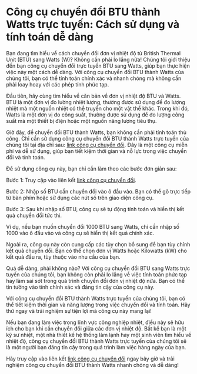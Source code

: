 Công cụ chuyển đổi BTU thành Watts trực tuyến: Cách sử dụng và tính toán dễ dàng
================================================================================

Bạn đang tìm hiểu về cách chuyển đổi đơn vị nhiệt độ từ British Thermal Unit (BTU) sang Watts (W)? Không cần phải lo lắng nữa! Chúng tôi giới thiệu đến bạn công cụ chuyển đổi trực tuyến BTU sang Watts, giúp bạn thực hiện việc này một cách dễ dàng. Với công cụ chuyển đổi BTU thành Watts của chúng tôi, bạn có thể tính toán chính xác và nhanh chóng mà không cần phải loay hoay với các phép tính phức tạp.

Đầu tiên, hãy cùng tìm hiểu về căn bản về đơn vị nhiệt độ BTU và Watts. BTU là một đơn vị đo lường nhiệt lượng, thường được sử dụng để đo lượng nhiệt mà một nguồn nhiệt có thể truyền cho một vật thể khác. Trong khi đó, Watts là một đơn vị đo công suất, thường được sử dụng để đo lượng công suất mà một thiết bị điện hoặc một nguồn năng lượng tiêu thụ.

Giờ đây, để chuyển đổi BTU thành Watts, bạn không cần phải tính toán thủ công. Chỉ cần sử dụng công cụ chuyển đổi BTU thành Watts trực tuyến của chúng tôi tại địa chỉ sau: [link công cụ chuyển đổi](https://www.onlinecalculatorsfree.com/vi/convert/btu-to-watts.html). Đây là một công cụ miễn phí và dễ sử dụng, giúp bạn tiết kiệm thời gian và nỗ lực trong việc chuyển đổi và tính toán.

Để sử dụng công cụ này, bạn chỉ cần làm theo các bước đơn giản sau:

Bước 1: Truy cập vào liên kết [link công cụ chuyển đổi](https://www.onlinecalculatorsfree.com/vi/convert/btu-to-watts.html).

Bước 2: Nhập số BTU cần chuyển đổi vào ô đầu vào. Bạn có thể gõ trực tiếp từ bàn phím hoặc sử dụng các nút số trên giao diện công cụ.

Bước 3: Sau khi nhập số BTU, công cụ sẽ tự động tính toán và hiển thị kết quả chuyển đổi tức thì.

Ví dụ, nếu bạn muốn chuyển đổi 1000 BTU sang Watts, chỉ cần nhập số 1000 vào ô đầu vào và công cụ sẽ hiển thị kết quả chính xác.

Ngoài ra, công cụ này còn cung cấp các tùy chọn bổ sung để bạn tùy chỉnh kết quả chuyển đổi. Bạn có thể chọn đơn vị Watts hoặc Kilowatts (kW) cho kết quả đầu ra, tùy thuộc vào nhu cầu của bạn.

Quá dễ dàng, phải không nào? Với công cụ chuyển đổi BTU sang Watts trực tuyến của chúng tôi, bạn không còn phải lo lắng về việc tính toán phức tạp hay làm sai sót trong quá trình chuyển đổi đơn vị nhiệt độ nữa. Bạn có thể tin tưởng vào tính chính xác và đáng tin cậy của công cụ này.

Với công cụ chuyển đổi BTU thành Watts trực tuyến của chúng tôi, bạn có thể tiết kiệm thời gian và năng lượng trong việc chuyển đổi và tính toán. Hãy thử ngay và trải nghiệm sự tiện lợi mà công cụ này mang lại!

Nếu bạn đang làm việc trong lĩnh vực công nghiệp nhiệt, điều này sẽ hữu ích cho bạn khi cần chuyển đổi giữa các đơn vị nhiệt độ. Bất kể bạn là một kỹ sư nhiệt, một nhà thiết kế hệ thống làm lạnh hay một sinh viên tìm hiểu về nhiệt độ, công cụ chuyển đổi BTU thành Watts trực tuyến của chúng tôi sẽ là một người bạn đáng tin cậy trong quá trình làm việc hàng ngày của bạn.

Hãy truy cập vào liên kết [link công cụ chuyển đổi](https://www.onlinecalculatorsfree.com/vi/convert/btu-to-watts.html) ngay bây giờ và trải nghiệm công cụ chuyển đổi BTU thành Watts nhanh chóng và dễ dàng!